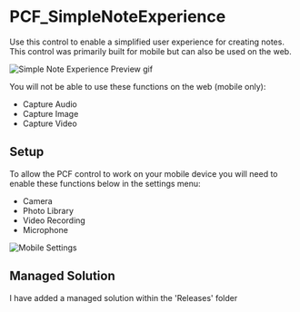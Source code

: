 # PCF_SimpleNoteExperience
Use this control to enable a simplified user experience for creating notes. This control was primarily built for mobile but can also be used on the web.

![Simple Note Experience Preview gif](https://www.daymandynamics.com/wp-content/uploads/2020/11/SimpleNoteExperience.gif)

You will not be able to use these functions on the web (mobile only):
* Capture Audio
* Capture Image
* Capture Video

## Setup
To allow the PCF control to work on your mobile device you will need to enable these functions below in the settings menu:
* Camera
* Photo Library
* Video Recording
* Microphone

![Mobile Settings](https://www.daymandynamics.com/wp-content/uploads/2020/11/Screenshot_2020-11-20-15-37-33-741_com.microsoft.crm_.crmphone.fieldServices-485x1024.jpg)

## Managed Solution
I have added a managed solution within the 'Releases' folder
